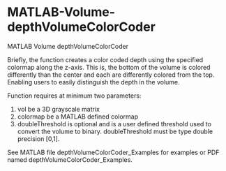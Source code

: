 # MATLAB-Volume-depthVolumeColorCoder

MATLAB Volume depthVolumeColorCoder

Briefly, the function creates a color coded depth using the specified colormap along the 
z-axis. This is, the bottom of the volume is colored differently than the 
center and each are differently colored from the top. Enabling users to easily
distinguish the depth in the volume. 

Function requires at minimum two parameters:
1. vol be a 3D grayscale matrix 
2. colormap be a MATLAB defined colormap 
3. doubleThreshold is optional and is a user defined threshold used to
convert the volume to binary. doubleThreshold must be type double
precision [0,1].

See MATLAB file depthVolumeColorCoder_Examples for examples or PDF named depthVolumeColorCoder_Examples.
